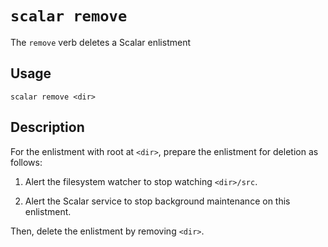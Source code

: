 `scalar remove`
==============

The `remove` verb deletes a Scalar enlistment

Usage
-----

`scalar remove <dir>`

Description
-----------

For the enlistment with root at `<dir>`, prepare the enlistment for deletion
as follows:

1. Alert the filesystem watcher to stop watching `<dir>/src`.

2. Alert the Scalar service to stop background maintenance on this enlistment.

Then, delete the enlistment by removing `<dir>`.
